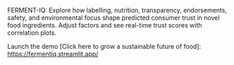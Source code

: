 FERMENT-IQ: Explore how labelling, nutrition, transparency, endorsements, safety, and environmental focus shape predicted consumer trust in novel food ingredients. Adjust factors and see real-time trust scores with correlation plots.

Launch the demo [Click here to grow a sustainable future of food]: https://fermentiq.streamlit.app/
